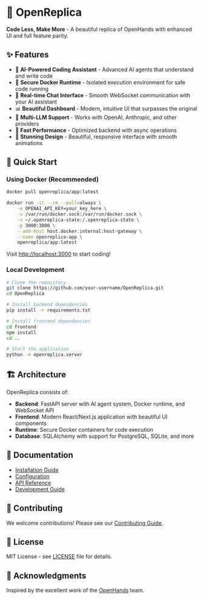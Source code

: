 # 🙌 OpenReplica

**Code Less, Make More** - A beautiful replica of OpenHands with enhanced UI and full feature parity.

## ✨ Features

- 🤖 **AI-Powered Coding Assistant** - Advanced AI agents that understand and write code
- 🐳 **Secure Docker Runtime** - Isolated execution environment for safe code running
- 💬 **Real-time Chat Interface** - Smooth WebSocket communication with your AI assistant
- 📊 **Beautiful Dashboard** - Modern, intuitive UI that surpasses the original
- 🔧 **Multi-LLM Support** - Works with OpenAI, Anthropic, and other providers
- 🚀 **Fast Performance** - Optimized backend with async operations
- 🎨 **Stunning Design** - Beautiful, responsive interface with smooth animations

## 🚀 Quick Start

### Using Docker (Recommended)

```bash
docker pull openreplica/app:latest

docker run -it --rm --pull=always \
    -e OPENAI_API_KEY=your_key_here \
    -v /var/run/docker.sock:/var/run/docker.sock \
    -v ~/.openreplica-state:/.openreplica-state \
    -p 3000:3000 \
    --add-host host.docker.internal:host-gateway \
    --name openreplica-app \
    openreplica/app:latest
```

Visit [http://localhost:3000](http://localhost:3000) to start coding!

### Local Development

```bash
# Clone the repository
git clone https://github.com/your-username/OpenReplica.git
cd OpenReplica

# Install backend dependencies
pip install -r requirements.txt

# Install frontend dependencies
cd frontend
npm install
cd ..

# Start the application
python -m openreplica.server
```

## 🏗️ Architecture

OpenReplica consists of:

- **Backend**: FastAPI server with AI agent system, Docker runtime, and WebSocket API
- **Frontend**: Modern React/Next.js application with beautiful UI components
- **Runtime**: Secure Docker containers for code execution
- **Database**: SQLAlchemy with support for PostgreSQL, SQLite, and more

## 📖 Documentation

- [Installation Guide](docs/installation.md)
- [Configuration](docs/configuration.md)
- [API Reference](docs/api.md)
- [Development Guide](docs/development.md)

## 🤝 Contributing

We welcome contributions! Please see our [Contributing Guide](CONTRIBUTING.md).

## 📄 License

MIT License - see [LICENSE](LICENSE) file for details.

## 🙏 Acknowledgments

Inspired by the excellent work of the [OpenHands](https://github.com/All-Hands-AI/OpenHands) team.
